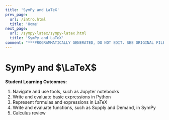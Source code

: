 ```yaml
---
title: 'SymPy and LaTeX'
prev_page:
  url: /intro.html
  title: 'Home'
next_page:
  url: /sympy-latex/sympy-latex.html
  title: 'SymPy and LaTeX'
comment: "***PROGRAMMATICALLY GENERATED, DO NOT EDIT. SEE ORIGINAL FILES IN /content***"
---
```

# SymPy and $\LaTeX$

**Student Learning Outcomes:**

1. Navigate and use tools, such as Jupyter notebooks
2. Write and evaluate basic expressions in Python
3. Represent formulas and expressions in LaTeX
4. Write and evaluate functions, such as Supply and Demand, in SymPy
5. Calculus review 
